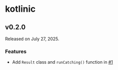 # kotlinic

## v0.2.0

Released on July 27, 2025.

### Features

- Add `Result` class and `runCatching()` function in [#1](https://github.com/injoonH/kotlinic/pull/1)
